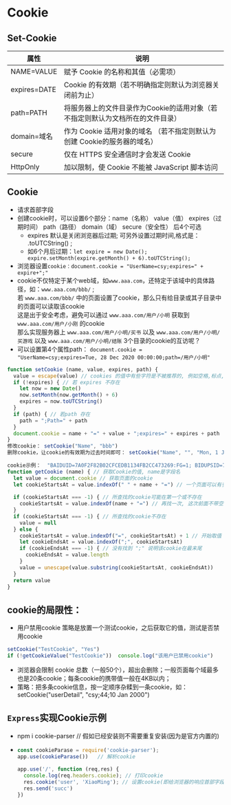 # Cookie
## Set-Cookie  
属性|说明
-|-
NAME=VALUE | 赋予 Cookie 的名称和其值（必需项）
expires=DATE | Cookie 的有效期（若不明确指定则默认为浏览器关闭前为止）
path=PATH| 将服务器上的文件目录作为Cookie的适用对象（若不指定则默认为文档所在的文件目录）
domain=域名 | 作为 Cookie 适用对象的域名 （若不指定则默认为创建 Cookie的服务器的域名）
secure | 仅在 HTTPS 安全通信时才会发送 Cookie
HttpOnly | 加以限制，使 Cookie 不能被 JavaScript 脚本访问

## Cookie
- 请求首部字段
- 创建cookie时，可以设置6个部分：name（名称） value（值） expires（过期时间） path（路径） domain（域） secure（安全性） 后4个可选		  										
  * expires 默认是关闭浏览器后过期; 可另外设置过期时间,格式是： .toUTCString() ;
  * 如6个月后过期：`let expire = new Date(); expire.setMonth(expire.getMonth() + 6).toUTCString();`  												
- 浏览器设置`cookie：document.cookie = "UserName=csy;expires=" + expire+";"`													
- cookie不仅特定于某个web域，如`www.aaa.com`，还特定于该域中的具体路径，如：`www.aaa.com/bbb/` ;     
  若 `www.aaa.com/bbb/` 中的页面设置了cookie，那么只有给目录或其子目录中的页面可以读取该cookie	    												
  这是出于安全考虑，避免可以通过 `www.aaa.com/用户/小明` 获取到 `www.aaa.com/用户/小刚` 的cookie	  		  										
  那么实现服务器上 `www.aaa.com/用户/小明/买书` 以及 `www.aaa.com/用户/小明/买游戏` 以及 `www.aaa.com/用户/小明/结账` 3个目录的cookie的互访呢？	  							
- 可以设置第4个属性path： `document.cookie = "UserName=csy;expires=Tue, 28 Dec 2020 00:00:00;path=/用户/小明"`													
```js
function setCookie (name, value, expires, path) {													
  value = escape(value) // cookies 的值中有些字符是不被推荐的, 例如空格,标点, 所以需要转码					
  if (!expires) { // 若 expires 不存在													
    let now = new Date()													
    now.setMonth(now.getMonth() + 6)													
    expires = now.toUTCString()													
  }													
  if (path) { // 若path 存在													
    path = ";Path=" + path													
  }													
  document.cookie = name + "=" + value + ";expires=" + expires + path													
}													
修改cookie： setCookie("Name", "bbb")													
删除cookie，让cookie的有效期为过去时间即可： setCookie("Name", "", "Mon, 1 Jan 1990 00:00:00", "")													
													
cookie示例：  "BAIDUID=7A0F2F82B02CFCEDB1134FB2CC473269:FG=1; BIDUPSID=7A0F2F82B02CFCEDB1134FB2CC473269; PSTM=1539613117; BD_CK_SAM=1; BDORZ=FFFB88E999055A3F8A630C64834BD6D0"													
function getCookie (name) { // 获取Cookie的值, name是字段名													
  let value = document.cookie // 获取页面的cookie													
  let cookieStartsAt = value.indexOf(" " + name + "=") // 一个页面可以有多个cookie, cookie之间默认是以空格间隔													
  													
  if (cookieStartsAt === -1) { // 所查找的cookie可能在第一个或不存在													
    cookieStartsAt = value.indexOf(name + "=") // 再找一次, 这次前面不带空格													
  } 													
  if (cookieStartsAt === -1) { // 所查找的cookie不存在													
    value = null													
  } else {													
    cookieStartsAt = value.indexOf("=", cookieStartsAt) + 1 // 开始取值													
    let cookieEndsAt = value.indexOf(";", cookieStartsAt) 													
    if (cookieEndsAt === -1) { // 没有找到 ";" 说明该cookie在最末尾													
      cookieEndsAt = value.length													
    }													
    value = unescape(value.substring(cookieStartsAt, cookieEndsAt)) 													
  }													
  return value													
}													
```													

## cookie的局限性：													
- 用户禁用cookie 策略是放置一个测试cookie，之后获取它的值，测试是否禁用cookie													
```js
setCookie("TestCookie", "Yes")													
if (!getCookieValue("TestCookie"))  console.log("该用户已禁用cookie")											
```
- 浏览器会限制 cookie 总数（一般50个），超出会删除；一般页面每个域最多也是20条cookie；每条cookie的携带值一般在4KB以内；													
- 策略：把多条cookie信息，按一定顺序杂糅到一条cookie，如：setCookie("userDetail", "csy;44;10 Jan 2000")													


## `Express`实现Cookie示例
- npm i cookie-parser // 假如已经安装则不需要重复安装(因为是官方内置的)
- ```js
  const cookieParase = require('cookie-parser');
  app.use(cookieParase())	// 解析cookie
 
  app.use('/', function (req,res) {
    console.log(req.headers.cookie); // 打印cookie
    res.cookie('user', 'XiaoMing'); // 设置cookie(即给浏览器的响应首部字段中有 Set-Cookie:user=XiaoMing;)
    res.send('succ')
  })
  ```